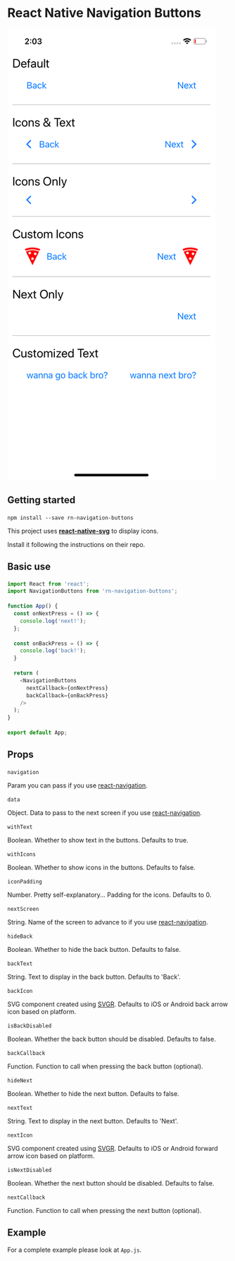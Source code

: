 # React Native Navigation Buttons

![Example Screen iOS](/screenshots/example-screen-ios.png "Example Screen iOS")

## Getting started

`npm install --save rn-navigation-buttons`

This project uses **[react-native-svg](https://github.com/react-native-svg/react-native-svg)** to display icons.

Install it following the instructions on their repo.


## Basic use

``` javascript
import React from 'react';
import NavigationButtons from 'rn-navigation-buttons';

function App() {
  const onNextPress = () => {
    console.log('next!');
  };

  const onBackPress = () => {
    console.log('back!');
  }

  return (
    <NavigationButtons
      nextCallback={onNextPress}
      backCallback={onBackPress}
    />
  );
}

export default App;
```

## Props

`navigation`

Param you can pass if you use [react-navigation](https://reactnavigation.org/).

`data`

Object. Data to pass to the next screen if you use [react-navigation](https://reactnavigation.org/).

`withText`

Boolean. Whether to show text in the buttons. Defaults to true.

`withIcons` 

Boolean. Whether to show icons in the buttons. Defaults to false.

`iconPadding`

Number. Pretty self-explanatory... Padding for the icons. Defaults to 0.

`nextScreen`

String. Name of the screen to advance to if you use [react-navigation](https://reactnavigation.org/).

`hideBack`

Boolean. Whether to hide the back button. Defaults to false.

`backText`

String. Text to display in the back button. Defaults to 'Back'.

`backIcon`

SVG component created using [SVGR](https://react-svgr.com/playground/?native=true). Defaults to iOS or Android back arrow icon based on platform.

`isBackDisabled`

Boolean. Whether the back button should be disabled. Defaults to false.

`backCallback`

Function. Function to call when pressing the back button (optional).

`hideNext`

Boolean. Whether to hide the next button. Defaults to false.

`nextText`

String. Text to display in the next button. Defaults to 'Next'.

`nextIcon`

SVG component created using [SVGR](https://react-svgr.com/playground/?native=true). Defaults to iOS or Android forward arrow icon based on platform.

`isNextDisabled`

Boolean. Whether the next button should be disabled. Defaults to false.

`nextCallback`

Function. Function to call when pressing the next button (optional).

## Example

For a complete example please look at `App.js`.